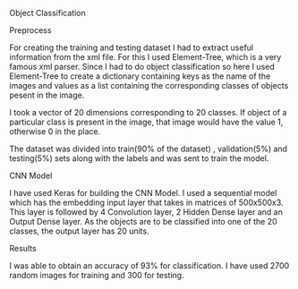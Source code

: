 Object Classification



Preprocess

For creating the training and testing dataset I had to extract useful information from the xml
file. For this I used Element-Tree, which is a very famous xml parser. Since I had to do object
classification so here I used Element-Tree to create a dictionary containing keys as the name
of the images and values as a list containing the corresponding classes of objects pesent in the
image.

I took a vector of 20 dimensions corresponding to 20 classes. If object of a particular class is
present in the image, that image would have the value 1, otherwise 0 in the place.

The dataset was divided into train(90% of the dataset) , validation(5%) and testing(5%) sets along
with the labels and was sent to train the model.



CNN Model

I have used Keras for building the CNN Model. I used a sequential model which has the embedding
input layer that takes in matrices of 500x500x3. This layer is followed by 4 Convolution layer,
2 Hidden Dense layer and an Output Dense layer. As the objects are to be classified into one of
the 20 classes, the output layer has 20 units.



Results

I was able to obtain an accuracy of 93% for classification. I have used 2700 random images for
training and 300 for testing.

